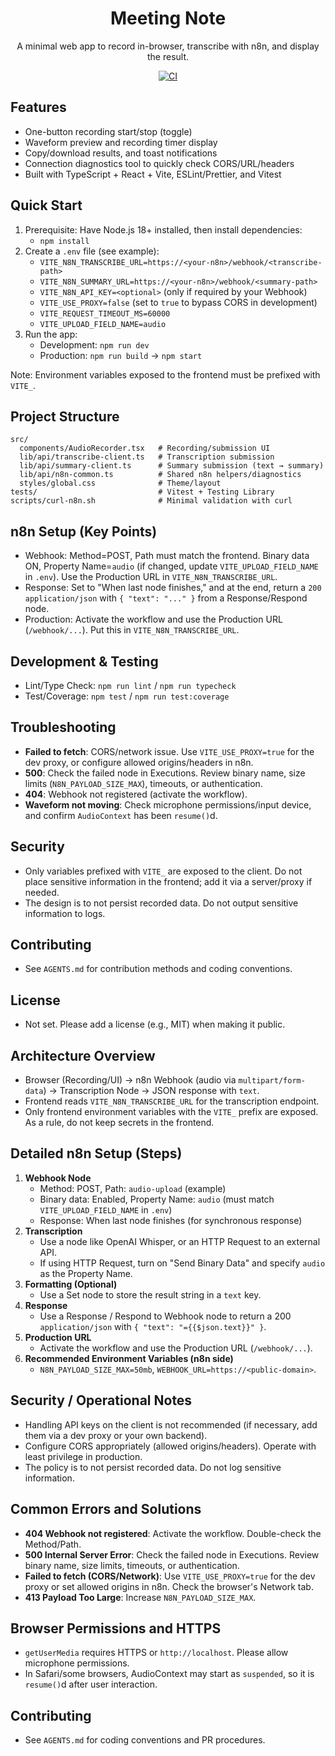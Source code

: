 <div align="center">

# Meeting Note

A minimal web app to record in-browser, transcribe with n8n, and display the result.

[![CI](https://github.com/libkazz/meetingnote/actions/workflows/ci.yml/badge.svg)](../../actions/workflows/ci.yml)

</div>

## Features
- One-button recording start/stop (toggle)
- Waveform preview and recording timer display
- Copy/download results, and toast notifications
- Connection diagnostics tool to quickly check CORS/URL/headers
- Built with TypeScript + React + Vite, ESLint/Prettier, and Vitest

## Quick Start
1) Prerequisite: Have Node.js 18+ installed, then install dependencies:
   - `npm install`
2) Create a `.env` file (see example):
   - `VITE_N8N_TRANSCRIBE_URL=https://<your-n8n>/webhook/<transcribe-path>`
   - `VITE_N8N_SUMMARY_URL=https://<your-n8n>/webhook/<summary-path>`
   - `VITE_N8N_API_KEY=<optional>` (only if required by your Webhook)
   - `VITE_USE_PROXY=false` (set to `true` to bypass CORS in development)
   - `VITE_REQUEST_TIMEOUT_MS=60000`
   - `VITE_UPLOAD_FIELD_NAME=audio`
3) Run the app:
   - Development: `npm run dev`
   - Production: `npm run build` → `npm start`

Note: Environment variables exposed to the frontend must be prefixed with `VITE_`.

## Project Structure
```
src/
  components/AudioRecorder.tsx   # Recording/submission UI
  lib/api/transcribe-client.ts   # Transcription submission
  lib/api/summary-client.ts      # Summary submission (text → summary)
  lib/api/n8n-common.ts          # Shared n8n helpers/diagnostics
  styles/global.css              # Theme/layout
tests/                           # Vitest + Testing Library
scripts/curl-n8n.sh              # Minimal validation with curl
```

## n8n Setup (Key Points)
- Webhook: Method=POST, Path must match the frontend. Binary data ON, Property Name=`audio` (if changed, update `VITE_UPLOAD_FIELD_NAME` in `.env`). Use the Production URL in `VITE_N8N_TRANSCRIBE_URL`.
- Response: Set to "When last node finishes," and at the end, return a `200 application/json` with `{ "text": "..." }` from a Response/Respond node.
- Production: Activate the workflow and use the Production URL (`/webhook/...`). Put this in `VITE_N8N_TRANSCRIBE_URL`.

## Development & Testing
- Lint/Type Check: `npm run lint` / `npm run typecheck`
- Test/Coverage: `npm test` / `npm run test:coverage`

## Troubleshooting
- **Failed to fetch**: CORS/network issue. Use `VITE_USE_PROXY=true` for the dev proxy, or configure allowed origins/headers in n8n.
- **500**: Check the failed node in Executions. Review binary name, size limits (`N8N_PAYLOAD_SIZE_MAX`), timeouts, or authentication.
- **404**: Webhook not registered (activate the workflow).
- **Waveform not moving**: Check microphone permissions/input device, and confirm `AudioContext` has been `resume()`d.

## Security
- Only variables prefixed with `VITE_` are exposed to the client. Do not place sensitive information in the frontend; add it via a server/proxy if needed.
- The design is to not persist recorded data. Do not output sensitive information to logs.

## Contributing
- See `AGENTS.md` for contribution methods and coding conventions.

## License
- Not set. Please add a license (e.g., MIT) when making it public.

## Architecture Overview
- Browser (Recording/UI) → n8n Webhook (audio via `multipart/form-data`) → Transcription Node → JSON response with `text`.
- Frontend reads `VITE_N8N_TRANSCRIBE_URL` for the transcription endpoint.
- Only frontend environment variables with the `VITE_` prefix are exposed. As a rule, do not keep secrets in the frontend.

## Detailed n8n Setup (Steps)
1) **Webhook Node**
   - Method: POST, Path: `audio-upload` (example)
   - Binary data: Enabled, Property Name: `audio` (must match `VITE_UPLOAD_FIELD_NAME` in `.env`)
   - Response: When last node finishes (for synchronous response)
2) **Transcription**
   - Use a node like OpenAI Whisper, or an HTTP Request to an external API.
   - If using HTTP Request, turn on "Send Binary Data" and specify `audio` as the Property Name.
3) **Formatting (Optional)**
   - Use a Set node to store the result string in a `text` key.
4) **Response**
   - Use a Response / Respond to Webhook node to return a 200 `application/json` with `{ "text": "={{$json.text}}" }`.
5) **Production URL**
   - Activate the workflow and use the Production URL (`/webhook/...`).
6) **Recommended Environment Variables (n8n side)**
   - `N8N_PAYLOAD_SIZE_MAX=50mb`, `WEBHOOK_URL=https://<public-domain>`.

## Security / Operational Notes
- Handling API keys on the client is not recommended (if necessary, add them via a dev proxy or your own backend).
- Configure CORS appropriately (allowed origins/headers). Operate with least privilege in production.
- The policy is to not persist recorded data. Do not log sensitive information.

## Common Errors and Solutions
- **404 Webhook not registered**: Activate the workflow. Double-check the Method/Path.
- **500 Internal Server Error**: Check the failed node in Executions. Review binary name, size limits, timeouts, or authentication.
- **Failed to fetch (CORS/Network)**: Use `VITE_USE_PROXY=true` for the dev proxy or set allowed origins in n8n. Check the browser's Network tab.
- **413 Payload Too Large**: Increase `N8N_PAYLOAD_SIZE_MAX`.

## Browser Permissions and HTTPS
- `getUserMedia` requires HTTPS or `http://localhost`. Please allow microphone permissions.
- In Safari/some browsers, AudioContext may start as `suspended`, so it is `resume()`d after user interaction.

## Contributing
- See `AGENTS.md` for coding conventions and PR procedures.
